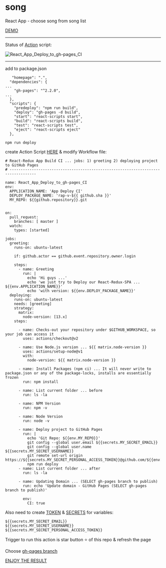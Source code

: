 # song
React App - choose song from song list

[DEMO](https://tom2kota.github.io/song/)

---

Status of [Action](https://github.com/tom2kota/song/actions) script:

![React_App_Deploy_to_gh-pages_CI](https://github.com/tom2kota/song/workflows/React_App_Deploy_to_gh-pages_CI/badge.svg)


----

add to package.json

```
   "homepage": ".",
  "dependencies": {
...
    "gh-pages": "^2.2.0",
...
  },
  "scripts": {
    "predeploy": "npm run build",
    "deploy": "gh-pages -d build",
    "start": "react-scripts start",
    "build": "react-scripts build",
    "test": "react-scripts test",
    "eject": "react-scripts eject"
  },
```

```
npm run deploy
```

create Action Script [HERE](https://github.com/tom2kota/song/actions) & modify Workflow file:

```
# React-Redux App Build CI ... jobs: 1) greeting 2) deploying project to GitHub Pages
# ----------------------------------------------------------------------------------

name: React_App_Deploy_to_gh-pages_CI
env:
  APPLICATION_NAME: 'App Deploy CI'
  DEPLOY_PACKAGE_NAME: 'rap-v-${{ github.sha }}'
  MY_REPO: ${{github.repository}}.git


on:
  pull_request:
    branches: [ master ]
  watch:
    types: [started]

jobs:
  greeting:
    runs-on: ubuntu-latest

    if: github.actor == github.event.repository.owner.login

    steps:
      - name: Greeting
        run: |
          echo 'Hi guys ...'
          echo 'we just try to Deploy our React-Redux-SPA ... ${{env.APPLICATION_NAME}}'
          echo 'with version: ${{env.DEPLOY_PACKAGE_NAME}}'
  deploying:
    runs-on: ubuntu-latest
    needs: [greeting]
    strategy:
      matrix:
        node-version: [13.x]
    steps:
      
      - name: Checks-out your repository under $GITHUB_WORKSPACE, so your job can access it
        uses: actions/checkout@v2

      - name: Use Node.js version ... ${{ matrix.node-version }}
        uses: actions/setup-node@v1
        with:
          node-version: ${{ matrix.node-version }}

      - name: Install Packages (npm ci) ... It will never write to package.json or any of the package-locks, installs are essentially frozen
        run: npm install

      - name: List current folder ... before
        run: ls -la
      
      - name: NPM Version
        run: npm -v
        
      - name: Node Version
        run: node -v

      - name: Deploy project to GitHub Pages
        run: |
          echo 'Git Repo: ${{env.MY_REPO}}'
          git config --global user.email ${{secrets.MY_SECRET_EMAIL}}
          git config --global user.name ${{secrets.MY_SECRET_USERNAME}}
          git remote set-url origin https://${{secrets.MY_SECRET_PERSONAL_ACCESS_TOKEN}}@github.com/${{env.MY_REPO}}
          npm run deploy
      - name: List current folder ... after
        run: ls -la

      - name: Updating Domain ... (SELECT gh-pages branch to publish)
        run: echo 'Update domain - GitHub Pages (SELECT gh-pages branch to publish)'

        env:
          CI: true
```



Also need to create [TOKEN](https://github.com/settings/tokens) & [SECRETS](https://github.com/tom2kota/song/settings/secrets) for variables: 

```
${{secrets.MY_SECRET_EMAIL}}
${{secrets.MY_SECRET_USERNAME}}
${{secrets.MY_SECRET_PERSONAL_ACCESS_TOKEN}}
```

Trigger to run this action is star button :star: of this repo & refresh the page

Choose [gh-pages branch](https://github.com/tom2kota/song/settings)

[ENJOY THE RESULT](https://tom2kota.github.io/song/)
